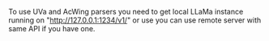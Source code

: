 To use UVa and AcWing parsers you need to get local LLaMa instance running on "http://127.0.0.1:1234/v1/" or use you can use remote server with same API if you have one.
